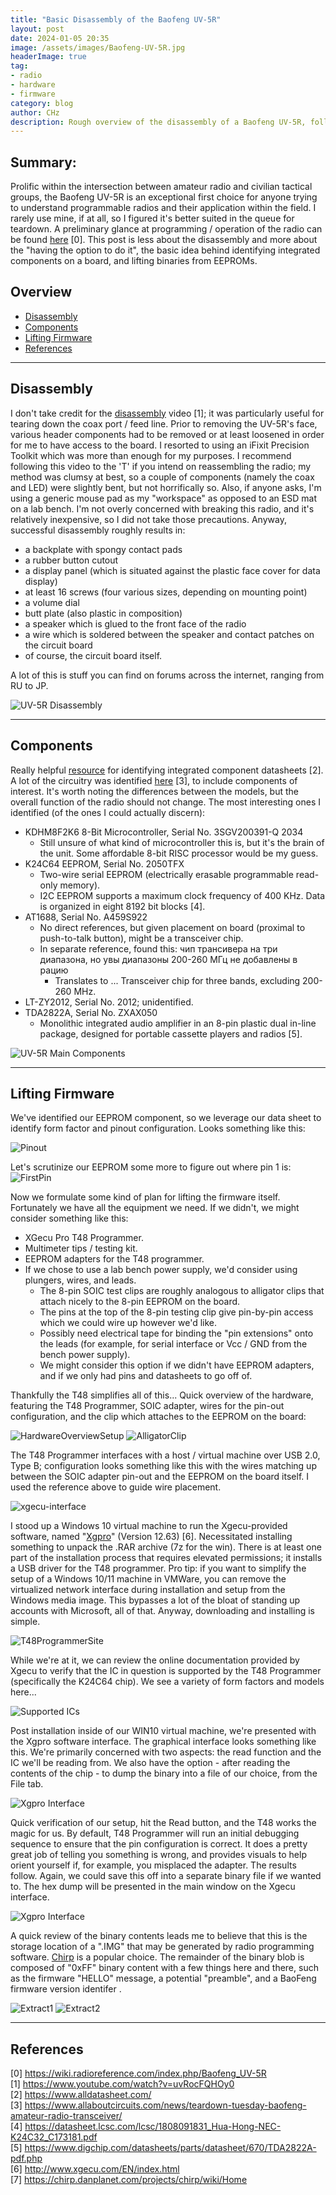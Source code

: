 ```yaml
---
title: "Basic Disassembly of the Baofeng UV-5R"
layout: post
date: 2024-01-05 20:35
image: /assets/images/Baofeng-UV-5R.jpg
headerImage: true
tag:
- radio
- hardware
- firmware
category: blog
author: CHz
description: Rough overview of the disassembly of a Baofeng UV-5R, followed by the extraction of its IC-resident firmware.
---
```


## Summary:

Prolific within the intersection between amateur radio and civilian tactical groups, the Baofeng UV-5R is an exceptional first choice for anyone trying to understand programmable radios and their application within the field. I rarely use mine, if at all, so I figured it's better suited in the queue for teardown. A preliminary glance at programming / operation of the radio can be found [here][0] \[0\]. This post is less about the disassembly and more about the "having the option to do it", the basic idea behind identifying integrated components on a board, and lifting binaries from EEPROMs.

## Overview
- [Disassembly](#disassembly)
- [Components](#components)
- [Lifting Firmware](#lifting-firmware)
- [References](#references)

---

## Disassembly

I don't take credit for the [disassembly][1] video \[1\]; it was particularly useful for tearing down the coax port / feed line. Prior to removing the UV-5R's face, various header components had to be removed or at least loosened in order for me to have access to the board. I resorted to using an iFixit Precision Toolkit which was more than enough for my purposes. I recommend following this video to the 'T' if you intend on reassembling the radio; my method was clumsy at best, so a couple of components (namely the coax and LED) were slightly bent, but not horrifically so. Also, if anyone asks, I'm using a generic mouse pad as my "workspace" as opposed to an ESD mat on a lab bench. I'm not overly concerned with breaking this radio, and it's relatively inexpensive, so I did not take those precautions. Anyway, successful disassembly roughly results in:

* a backplate with spongy contact pads
* a rubber button cutout
* a display panel (which is situated against the plastic face cover for data display)
* at least 16 screws (four various sizes, depending on mounting point)
* a volume dial
* butt plate (also plastic in composition)
* a speaker which is glued to the front face of the radio
* a wire which is soldered between the speaker and contact patches on the circuit board
* of course, the circuit board itself.

A lot of this is stuff you can find on forums across the internet, ranging from RU to JP.

![UV-5R Disassembly](/assets/images/overview-of-uv-5r.PNG)

---

## Components

Really helpful [resource][2] for identifying integrated component datasheets \[2\]. A lot of the circuitry was identified [here][3] \[3\], to include components of interest. It's worth noting the differences between the models, but the overall function of the radio should not change. The most interesting ones I identified (of the ones I could actually discern):

* KDHM8F2K6 8-Bit Microcontroller, Serial No. 3SGV200391-Q 2034
    * Still unsure of what kind of microcontroller this is, but it's the brain of the unit. Some affordable 8-bit RISC processor would be my guess.
* K24C64 EEPROM, Serial No. 2050TFX
    * Two-wire serial EEPROM (electrically erasable programmable read-only memory).
    * I2C EEPROM supports a maximum clock frequency of 400 KHz. Data is organized in eight 8192 bit blocks \[4\]. 
* AT1688, Serial No. A459S922
    * No direct references, but given placement on board (proximal to push-to-talk button), might be a transceiver chip.
    * In separate reference, found this:  чип трансивера на три диапазона, но увы диапазоны 200-260 МГц не добавлены в рацию
        * Translates to ... Transceiver chip for three bands, excluding 200-260 MHz.
* LT-ZY2012, Serial No. 2012; unidentified.
* TDA2822A, Serial No. ZXAX050
    * Monolithic integrated audio amplifier in an 8-pin plastic dual in-line package, designed for portable cassette players and radios \[5\].

![UV-5R Main Components](/assets/images/uv-5r-components.PNG)

---

## Lifting Firmware

We've identified our EEPROM component, so we leverage our data sheet to identify form factor and pinout configuration. Looks something like this:

![Pinout](/assets/images/k24c64-pinout.PNG)

Let's scrutinize our EEPROM some more to figure out where pin 1 is:
![FirstPin](/assets/images/k24c64-pin1.PNG)

Now we formulate some kind of plan for lifting the firmware itself. Fortunately we have all the equipment we need. If we didn't, we might consider something like this:

* XGecu Pro T48 Programmer.
* Multimeter tips / testing kit.
* EEPROM adapters for the T48 programmer.
* If we chose to use a lab bench power supply, we'd consider using plungers, wires, and leads.
    * The 8-pin SOIC test clips are roughly analogous to alligator clips that attach nicely to the 8-pin EEPROM on the board.
    * The pins at the top of the 8-pin testing clip give pin-by-pin access which we could wire up however we'd like.
    * Possibly need electrical tape for binding the "pin extensions" onto the leads (for example, for serial interface or Vcc / GND from the bench power supply).
    * We might consider this option if we didn't have EEPROM adapters, and if we only had pins and datasheets to go off of.

Thankfully the T48 simplifies all of this... Quick overview of the hardware, featuring the T48 Programmer, SOIC adapter, wires for the pin-out configuration, and the clip which attaches to the EEPROM on the board:

![HardwareOverviewSetup](/assets/images/setup1.jpg)
![AlligatorClip](/assets/images/aligator-clip.jpg)

The T48 Programmer interfaces with a host / virtual machine over USB 2.0, Type B; configuration looks something like this with the wires matching up between the SOIC adapter pin-out and the EEPROM on the board itself. I used the reference above to guide wire placement.

![xgecu-interface](/assets/images/Xgecu-interface.jpg)

I stood up a Windows 10 virtual machine to run the Xgecu-provided software, named "[Xgpro][6]" (Version 12.63) \[6\]. Necessitated installing something to unpack the .RAR archive (7z for the win). There is at least one part of the installation process that requires elevated permissions; it installs a USB driver for the T48 programmer. Pro tip: if you want to simplify the setup of a Windows 10/11 machine in VMWare, you can remove the virtualized network interface during installation and setup from the Windows media image. This bypasses a lot of the bloat of standing up accounts with Microsoft, all of that. Anyway, downloading and installing is simple.

![T48ProgrammerSite](/assets/images/t48-site.PNG)

While we're at it, we can review the online documentation provided by Xgecu to verify that the IC in question is supported by the T48 Programmer (specifically the K24C64 chip). We see a variety of form factors and models here...

![Supported ICs](/assets/images/supported-ics.PNG)

Post installation inside of our WIN10 virtual machine, we're presented with the Xgpro software interface. The graphical interface looks something like this. We're primarily concerned with two aspects:  the read function and the IC we'll be reading from. We also have the option - after reading the contents of the chip - to dump the binary into a file of our choice, from the File tab.

![Xgpro Interface](/assets/images/xgpro-config-edited.png)

Quick verification of our setup, hit the Read button, and the T48 works the magic for us. By default, T48 Programmer will run an initial debugging sequence to ensure that the pin configuration is correct. It does a pretty great job of telling you something is wrong, and provides visuals to help orient yourself if, for example, you misplaced the adapter. The results follow. Again, we could save this off into a separate binary file if we wanted to. The hex dump will be presented in the main window on the Xgecu interface.

![Xgpro Interface](/assets/images/chip-read.PNG)

A quick review of the binary contents leads me to believe that this is the storage location of a ".IMG" that may be generated by radio programming software. [Chirp][7] is a popular choice. The remainder of the binary blob is composed of "0xFF" binary content with a few things here and there, such as the firmware "HELLO" message, a potential "preamble", and a BaoFeng firmware version identifer . 

![Extract1](/assets/images/extract1.PNG)
![Extract2](/assets/images/extract2.PNG)

---

## References

\[0\] <https://wiki.radioreference.com/index.php/Baofeng_UV-5R> <br>
\[1\] <https://www.youtube.com/watch?v=uvRocFQHOy0> <br>
\[2\] <https://www.alldatasheet.com/> <br>
\[3\] <https://www.allaboutcircuits.com/news/teardown-tuesday-baofeng-amateur-radio-transceiver/> <br>
\[4\] <https://datasheet.lcsc.com/lcsc/1808091831_Hua-Hong-NEC-K24C32_C173181.pdf> <br>
\[5\] <https://www.digchip.com/datasheets/parts/datasheet/670/TDA2822A-pdf.php> <br>
\[6\] <http://www.xgecu.com/EN/index.html> <br>
\[7\] <https://chirp.danplanet.com/projects/chirp/wiki/Home> <br>

[0]: https://wiki.radioreference.com/index.php/Baofeng_UV-5R
[1]: https://www.youtube.com/watch?v=uvRocFQHOy0
[2]: https://www.alldatasheet.com/
[3]: https://www.allaboutcircuits.com/news/teardown-tuesday-baofeng-amateur-radio-transceiver/
[4]: https://datasheet.lcsc.com/lcsc/1808091831_Hua-Hong-NEC-K24C32_C173181.pdf
[5]: https://www.digchip.com/datasheets/parts/datasheet/670/TDA2822A-pdf.php
[6]: http://www.xgecu.com/EN/index.html
[7]: https://chirp.danplanet.com/projects/chirp/wiki/Home
